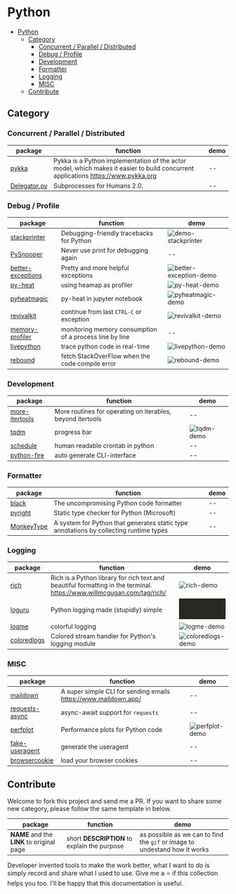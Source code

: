 # Python

- [Python](#python)
  - [Category](#category)
    - [Concurrent / Parallel / Distributed](#concurrent--parallel--distributed)
    - [Debug / Profile](#debug--profile)
    - [Development](#development)
    - [Formatter](#formatter)
    - [Logging](#logging)
    - [MISC](#misc)
  - [Contribute](#contribute)

## Category

### Concurrent / Parallel / Distributed

| package | function | demo |
| ------- | -------- | ---- |
| [pykka](https://github.com/jodal/pykka) | Pykka is a Python implementation of the actor model, which makes it easier to build concurrent applications https://www.pykka.org | -- |
| [Delegator.py](https://github.com/kennethreitz/delegator.py) | Subprocesses for Humans 2.0. | -- |

### Debug / Profile

| package | function | demo |
| ------- | -------- | ---- |
| [stackprinter](https://github.com/cknd/stackprinter) | Debugging-friendly tracebacks for Python | ![demo-stackprinter](https://raw.githubusercontent.com/cknd/stackprinter/master/darkbg.png) |
| [PySnooper](https://github.com/cool-RR/pysnooper) | Never use print for debugging again | -- |
| [better-exceptions](https://github.com/Qix-/better-exceptions) | Pretty and more helpful exceptions | ![better-exception-demo](https://github.com/Qix-/better-exceptions/raw/master/screenshot.png) |
| [py-heat](https://github.com/csurfer/pyheat) | using heamap as profiler | ![py-heat-demo](https://camo.githubusercontent.com/d8c814336a1f9df72c96b55106cfda96d87f2812/687474703a2f2f692e696d6775722e636f6d2f714f65585550522e706e67) |
| [pyheatmagic](https://github.com/csurfer/pyheatmagic) | py-heat in jupyter notebook | ![pyheatmagic-demo](https://camo.githubusercontent.com/91d83aa2f68ff8f2848235cb190c99a00b74b81f/687474703a2f2f692e696d6775722e636f6d2f495574617350482e676966) |
| [revivalkit](https://github.com/moskytw/revivalkit) | continue from last `CTRL-C` or exception | ![revivalkit-demo](https://cloud.githubusercontent.com/assets/594141/11760658/916fd5aa-a0dd-11e5-8491-81dabca9f386.gif) |
| [memory-profiler](https://github.com/pythonprofilers/memory_profiler) | monitoring memory consumption of a process line by line | -- |
| [livepython](https://github.com/agermanidis/livepython) | trace python code in real-time | ![livepython-demo](https://camo.githubusercontent.com/85a3519050f3390662d93f529c548d3e72d0cae4/68747470733a2f2f692e696d6775722e636f6d2f33366f456833522e676966) |
| [rebound](https://github.com/shobrook/rebound) | fetch StackOverFlow when the code compile error | ![rebound-demo](https://github.com/shobrook/rebound/raw/master/docs/demo.gif)

### Development

| package | function | demo |
| ------- | -------- | ---- |
| [more-itertools](https://github.com/erikrose/more-itertools) | More routines for operating on iterables, beyond itertools | -- |
| [tqdm](https://github.com/tqdm/tqdm) | progress bar | ![tqdm-demo](https://raw.githubusercontent.com/tqdm/tqdm/master/images/tqdm.gif) |
| [schedule](https://github.com/dbader/schedule) | human readable crontab in python | -- |
| [python-fire](https://github.com/google/python-fire) | auto generate CLI-interface | -- |

### Formatter

| package | function | demo |
| ------- | -------- | ---- |
| [black](https://github.com/ambv/black) | The uncompromising Python code formatter | -- |
| [pyright](https://github.com/Microsoft/pyright) | Static type checker for Python (Microsoft) | -- |
| [MonkeyType](https://github.com/Instagram/MonkeyType) | A system for Python that generates static type annotations by collecting runtime types | -- |

### Logging

| package | function | demo |
| ------- | -------- | ---- |
| [rich](https://github.com/willmcgugan/rich) | Rich is a Python library for rich text and beautiful formatting in the terminal. https://www.willmcgugan.com/tag/rich/ | ![rich-demo](https://github.com/willmcgugan/rich/raw/master/imgs/features.png) |
| [loguru](https://github.com/Delgan/loguru) | Python logging made (stupidly) simple | ![loguru-demo](https://raw.githubusercontent.com/Delgan/loguru/master/docs/_static/img/demo.gif) |
| [logme](https://github.com/BNMetrics/logme) | colorful logging | ![logme-demo](https://camo.githubusercontent.com/87caa7a4db779bab89268287c75db23da80435ad/687474703a2f2f6c6f676d652e72656164746865646f63732e696f2f656e2f6c61746573742f5f696d616765732f64656d6f5f636f6c6f722e706e67) |
| [coloredlogs](https://github.com/xolox/python-coloredlogs) | Colored stream handler for Python's logging module | ![coloredlogs-demo](https://camo.githubusercontent.com/051f32c9866c6f552682955b5fde580778c63a94/68747470733a2f2f636f6c6f7265646c6f67732e72656164746865646f63732e696f2f656e2f6c61746573742f5f696d616765732f64656661756c74732e706e67) |

### MISC

| package | function | demo |
| ------- | -------- | ---- |
| [maildown](https://github.com/chris104957/maildown) | A super simple CLI for sending emails https://www.maildown.app/ | -- |
| [requests-async](https://github.com/encode/requests-async) | async-await support for `requests` | -- |
| [perfplot](https://github.com/nschloe/perfplot) | Performance plots for Python code | ![perfplot-demo](https://camo.githubusercontent.com/a81aafc5d90d2bcb965ed4d5ece67e2d93b1efdc/68747470733a2f2f6e7363686c6f652e6769746875622e696f2f70657266706c6f742f636f6e6361742e706e67) |
| [fake-useragent](https://pypi.org/project/fake-useragent/) | generate the useragent | -- |
| [browsercookie](https://bitbucket.org/richardpenman/browsercookie) | load your browser cookies | -- |

## Contribute

Welcome to fork this project and send me a PR. If you want to share some new category, please follow the same template in below.

| package | function | demo |
| ------- | -------- | ---- |
| **NAME** and the **LINK** to original page | short **DESCRIPTION** to explain the purpose | as possible as we can to find the `gif` or image to undestand how it works |

Developer invented tools to make the work better, what I want to do is simply record and share what I used to use.
Give me a :star: if this collection helps you too. I'll be happy that this documentation is useful.
